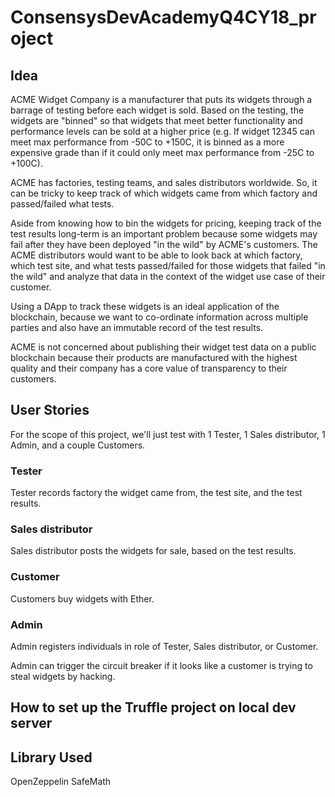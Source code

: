 # ConsensysDevAcademyQ4CY18_project

## Idea
ACME Widget Company is a manufacturer that puts its widgets through a barrage of testing before each widget is sold.  Based on the testing, the widgets are "binned" so that widgets that meet better functionality and performance levels can be sold at a higher price (e.g. If widget 12345 can meet max performance from -50C to +150C, it is binned as a more expensive grade than if it could only meet max performance from -25C to +100C).  

ACME has factories, testing teams, and sales distributors worldwide.  So, it can be tricky to keep track of which widgets came from which factory and passed/failed what tests.  

Aside from knowing how to bin the widgets for pricing, keeping track of the test results long-term is an important problem because some widgets may fail after they have been deployed "in the wild" by ACME's customers.  The ACME distributors would want to be able to look back at which factory, which test site, and what tests passed/failed for those widgets that failed "in the wild" and analyze that data in the context of the widget use case of their customer.

Using a DApp to track these widgets is an ideal application of the blockchain, because we want to co-ordinate information across multiple parties and also have an immutable record of the test results.

ACME is not concerned about publishing their widget test data on a public blockchain because their products are manufactured with the highest quality and their company has a core value of transparency to their customers.

## User Stories

For the scope of this project, we'll just test with 1 Tester, 1 Sales distributor, 1 Admin, and a couple Customers.

### Tester
Tester records factory the widget came from, the test site, and the test results.

### Sales distributor
Sales distributor posts the widgets for sale, based on the test results.

### Customer
Customers buy widgets with Ether.

### Admin
Admin registers individuals in role of Tester, Sales distributor, or Customer.

Admin can trigger the circuit breaker if it looks like a customer is trying to steal widgets by hacking.

## How to set up the Truffle project on local dev server

## Library Used
OpenZeppelin SafeMath

